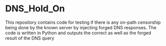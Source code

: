 # DNS_Hold_On

This repository contains code for testing if there is any on-path censorship being done by the known server by injecting forged DNS responses. The code is written in Python and outputs the correct as well as the forged result of the DNS query
